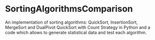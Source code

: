 # SortingAlgorithmsComparison
An implementation of sorting algorithms: QuickSort, InsertionSort, MergeSort and DualPivot QuickSort with Count Strategy in Python and a code which allows to generate statistical data and test each algorithm.
